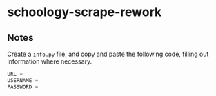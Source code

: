 # schoology-scrape-rework

## Notes
Create a `info.py` file, and copy and paste the following code, filling out information where necessary.
```python
URL = 
USERNAME = 
PASSWORD = 
```